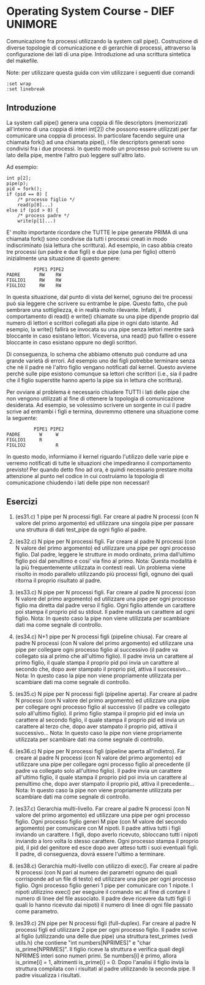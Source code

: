 # Operating System Course - DIEF UNIMORE #
Comunicazione fra processi utilizzando la system call pipe(). Costruzione di diverse topologie di comunicazione e di gerarchie di processi, attraverso la configurazione dei lati di una pipe. Introduzione ad una scrittura sintetica del makefile.

Note: per utilizzare questa guida con vim utilizzare i seguenti due comandi 
```
:set wrap 
:set linebreak
```
## Introduzione ##
La system call pipe() genera una coppia di file descriptors (memorizzati all'interno di una coppia di interi int[2]) che possono essere utilizzati per far comunicare una coppia di processi. In particolare facendo seguire una chiamata fork() ad una chiamata pipe(), i file descriptors generati sono condivisi fra i due processi. In questo modo un processo può scrivere su un lato della pipe, mentre l'altro può leggere sull'altro lato.

Ad esempio:
```
int p[2];
pipe(p);
pid = fork();
if (pid == 0) [
	/* processo figlio */
	read(p[0]...)
else if (pid > 0) {
	/* process padre */
	write(p[1]...)
```

E' molto importante ricordare che TUTTE le pipe generate PRIMA di una chiamata fork() sono condivise da tutti i processi creati in modo indiscriminato (sia lettura che scrittura). Ad esempio, in caso abbia creato tre processi (un padre e due figli) e due pipe (una per figlio) otterrò inizialmente una situazione di questo genere:

```
          PIPE1 PIPE2
PADRE       RW    RW
FIGLIO1     RW    RW
FIGLIO2     RW    RW
```

In questa situazione, dal punto di vista del kernel, ognuno dei tre processi può sia leggere che scrivere su entrambe le pipe. Questo fatto, che può sembrare una sottigliezza, è in realtà molto rilevante. Infatti, il comportamento di read() e write() chiamate su una pipe dipende proprio dal numero di lettori e scrittori collegati alla pipe in ogni dato istante. Ad esempio, la write() fallirà se invocata su una pipe senza lettori mentre sarà bloccante in caso esistano lettori. Viceversa, una read() può fallire o essere bloccante in caso esistano oppure no degli scrittori.

Di conseguenza, lo schema che abbiamo ottenuto può condurre ad una grande varietà di errori. Ad esempio uno dei figli potrebbe terminare senza che nè il padre nè l'altro figlio vengano notificati dal kernel. Questo avviene perchè sulle pipe esistono comunque sa lettori che scrittori (i.e., sia il padre che il figlio superstite hanno aperto la pipe sia in lettura che scrittura).

Per ovviare al problema è necessario chiudere TUTTI i lati delle pipe che non vengono utilizzati al fine di ottenere la topologia di comunicazione desiderata. Ad esempio, se volessimo scrivere un sorgente in cui il padre scrive ad entrambi i figli e termina, dovremmo ottenere una situazione come la seguente:

```
          PIPE1 PIPE2
PADRE       W     W
FIGLIO1     R     
FIGLIO2           R
```

In questo modo, informiamo il kernel riguardo l'utilizzo delle varie pipe e verremo notificati di tutte le situazioni che impediranno il comportamento previsto! Per quando detto fino ad ora, è quindi necessario prestare molta attenzione al punto nel codice in cui costruiamo la topologia di comunicazione chiudendo i lati delle pipe non necessari!

## Esercizi ##
01. (es31.c) 1 pipe per N processi figli. Far creare al padre N processi (con N valore del primo argomento) ed utilizzare una singola pipe per passare una struttura di dati test_pipe da ogni figlio al padre.

02. (es32.c) N pipe per N processi figli. Far creare al padre N processi (con N valore del primo argomento) ed utilizzare una pipe per ogni processo figlio. Dal padre, leggere le strutture in modo ordinato, prima dall’ultimo figlio poi dal penultimo e cosi' via fino al primo. 
Nota: Questa modalità è la più frequentemente utilizzata in contesti reali. Un problema viene risolto in modo parallelo utilizzando più processi figli, ognuno dei quali ritorna il proprio risultato al padre.

03. (es33.c) N pipe per N processi figli. Far creare al padre N processi (con N valore del primo argomento) ed utilizzare una pipe per ogni processo figlio ma diretta dal padre verso il figlio. Ogni figlio attende un carattere poi stampa il proprio pid su stdout. Il padre manda un carattere ad ogni figlio. 
Nota: In questo caso la pipe non viene utilizzata per scambiare dati ma come segnale di controllo.

04. (es34.c) N+1 pipe per N processi figli (pipeline chiusa). Far creare al padre N processi (con N valore del primo argomento) ed utilizzare una pipe per collegare ogni processo figlio al successivo (il padre va collegato sia al primo che all'ultimo figlio). Il padre invia un carattere al primo figlio, il quale stampa il proprio pid poi invia un carattere al secondo che, dopo aver stampato il proprio pid, attiva il successivo...
Nota: In questo caso la pipe non viene propriamente utilizzata per scambiare dati ma come segnale di controllo.

05. (es35.c) N pipe per N processi figli (pipeline aperta). Far creare al padre N processi (con N valore del primo argomento) ed utilizzare una pipe per collegare ogni processo figlio al successivo (il padre va collegato solo all'ultimo figlio). Il primo figlio stampa il proprio pid ed invia un carattere al secondo figlio, il quale stampa il proprio pid ed invia un carattere al terzo che, dopo aver stampato il proprio pid, attiva il successivo...
Nota: In questo caso la pipe non viene propriamente utilizzata per scambiare dati ma come segnale di controllo.

06. (es36.c) N pipe per N processi figli (pipeline aperta all'indietro). Far creare al padre N processi (con N valore del primo argomento) ed utilizzare una pipe per collegare ogni processo figlio al precedente (il padre va collegato solo all'ultimo figlio). Il padre invia un carattere all'ultimo figlio, il quale stampa il proprio pid poi invia un carattere al penultimo che, dopo aver stampato il proprio pid, attiva il precedente...
Nota: In questo caso la pipe non viene propriamente utilizzata per scambiare dati ma come segnale di controllo.

07. (es37.c) Gerarchia multi-livello. Far creare al padre N processi (con N valore del primo argomento) ed utilizzare una pipe per ogni processo figlio. Ogni processo figlio generi M pipe (con M valore del secondo argomento) per comunicare con M nipoti. Il padre attiva tutti i figli inviando un carattere. I figli, dopo averlo ricevuto, sbloccano tutti i nipoti inviando a loro volta lo stesso carattere. Ogni processo stampa il proprio pid, il pid del genitore ed esce dopo aver atteso tutti i suoi eventuali figli. Il padre, di conseguenza, dovrà essere l'ultimo a terminare.

08. (es38.c) Gerarchia multi-livello con utilizzo di exec(). Far creare al padre N processi (con N pari al numero dei parametri ognuno dei quali corrisponde ad un file di testo) ed utilizzare una pipe per ogni processo figlio. Ogni processo figlio generi 1 pipe per comunicare con 1 nipote. I nipoti utilizzino exec() per eseguire il comando wc al fine di contare il numero di linee del file associato. Il padre deve ricevere da tutti figli (i quali lo hanno ricevuto dai nipoti) il numero di linee di ogni file passato come parametro.

09. (es39.c) 2N pipe per N processi figli (full-duplex). Far creare al padre N processi figli ed utilizzare 2 pipe per ogni processo figlio. Il padre scrive al figlio (utilizzando una delle due pipe) una struttura test_primes (vedi utils.h) che contiene "int numbers[NPRIMES]" e "char is_prime[NPRIMES]". Il figlio riceve la struttura e verifica quali degli NPRIMES interi sono numeri primi. Se numbers[i] è primo, allora is_prime[i] = 1, altrimenti is_prime[i] = 0. Dopo l'analisi il figlio invia la struttura compilata con i risultati al padre utilizzando la seconda pipe. Il padre visualizza i risultati.
